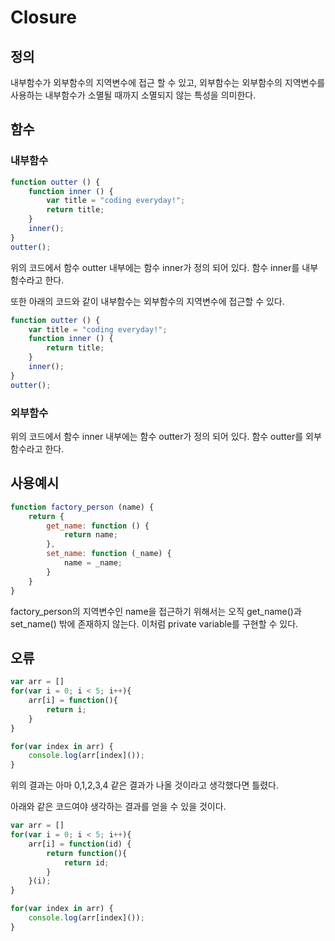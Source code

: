# Closure

## 정의
내부함수가 외부함수의 지역변수에 접근 할 수 있고, 외부함수는 외부함수의 지역변수를 사용하는 내부함수가 소멸될 때까지 소멸되지 않는 특성을 의미한다.

## 함수
### 내부함수
```javascript
function outter () {
    function inner () {
        var title = "coding everyday!";
        return title;
    }
    inner();
}
outter();
```
위의 코드에서 함수 outter 내부에는 함수 inner가 정의 되어 있다. 함수 inner를 내부 함수라고 한다.

또한 아래의 코드와 같이 내부함수는 외부함수의 지역변수에 접근할 수 있다.
```javascript
function outter () {
    var title = "coding everyday!";
    function inner () {
        return title;
    }
    inner();
}
outter();
```

### 외부함수
위의 코드에서 함수 inner 내부에는 함수 outter가 정의 되어 있다. 함수 outter를 외부 함수라고 한다.


## 사용예시
```javascript
function factory_person (name) {
    return {
        get_name: function () {
            return name;
        },
        set_name: function (_name) {
            name = _name;
        }
    }
}
``` 
factory_person의 지역변수인 name을 접근하기 위해서는 오직 get_name()과 set_name() 밖에 존재하지 않는다. 이처럼 private variable를 구현할 수 있다.

## 오류
```javascript
var arr = []
for(var i = 0; i < 5; i++){
    arr[i] = function(){
        return i;
    }
}

for(var index in arr) {
    console.log(arr[index]());
}
```
위의 결과는 아마 0,1,2,3,4 같은 결과가 나올 것이라고 생각했다면 틀렸다.

아래와 같은 코드여야 생각하는 결과를 얻을 수 있을 것이다.
```javascript
var arr = []
for(var i = 0; i < 5; i++){
    arr[i] = function(id) {
        return function(){
            return id;
        }
    }(i);
}

for(var index in arr) {
    console.log(arr[index]());
}
```
